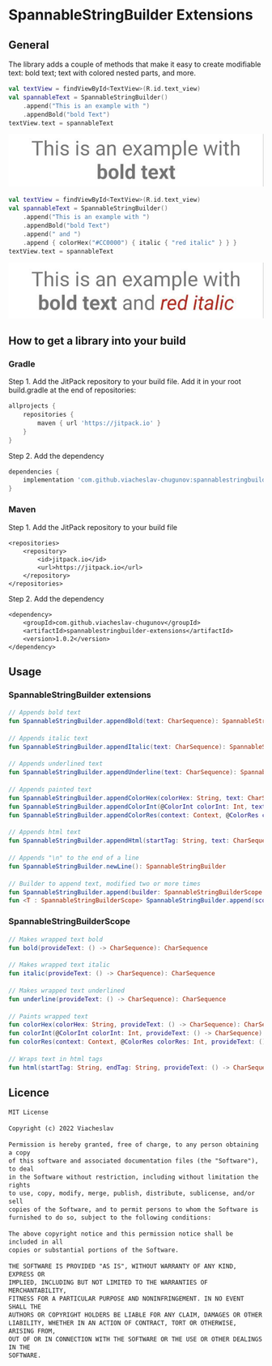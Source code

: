 # SpannableStringBuilder Extensions

## General
The library adds a couple of methods that make it easy to create modifiable text: bold text; text with colored nested parts, and more.
```kotlin
val textView = findViewById<TextView>(R.id.text_view)
val spannableText = SpannableStringBuilder()
    .append("This is an example with ")
    .appendBold("bold Text")
textView.text = spannableText
```

<p align="center">
  <img src="https://github.com/viacheslav-chugunov/spannablestringbuilder-extensions/blob/main/assets/example_1.png" >
</p>

```kotlin
val textView = findViewById<TextView>(R.id.text_view)
val spannableText = SpannableStringBuilder()
    .append("This is an example with ")
    .appendBold("bold Text")
    .append(" and ")
    .append { colorHex("#CC0000") { italic { "red italic" } } }
textView.text = spannableText
```

<p align="center">
  <img src="https://github.com/viacheslav-chugunov/spannablestringbuilder-extensions/blob/main/assets/example_2.png" >
</p>

## How to get a library into your build

### Gradle

Step 1. Add the JitPack repository to your build file. Add it in your root build.gradle at the end of repositories:
```gradle
allprojects {
    repositories {
        maven { url 'https://jitpack.io' }
    }
}
```
Step 2. Add the dependency
```gradle
dependencies {
    implementation 'com.github.viacheslav-chugunov:spannablestringbuilder-extensions:1.0.2'
}
```

### Maven

Step 1. Add the JitPack repository to your build file
```maven
<repositories>
    <repository>
        <id>jitpack.io</id>
        <url>https://jitpack.io</url>
    </repository>
</repositories>
```

Step 2. Add the dependency
```maven
<dependency>
    <groupId>com.github.viacheslav-chugunov</groupId>
    <artifactId>spannablestringbuilder-extensions</artifactId>
    <version>1.0.2</version>
</dependency>
```

## Usage

### SpannableStringBuilder extensions

```kotlin
// Appends bold text
fun SpannableStringBuilder.appendBold(text: CharSequence): SpannableStringBuilder

// Appends italic text
fun SpannableStringBuilder.appendItalic(text: CharSequence): SpannableStringBuilder

// Appends underlined text
fun SpannableStringBuilder.appendUnderline(text: CharSequence): SpannableStringBuilder

// Appends painted text
fun SpannableStringBuilder.appendColorHex(colorHex: String, text: CharSequence): SpannableStringBuilder
fun SpannableStringBuilder.appendColorInt(@ColorInt colorInt: Int, text: CharSequence): SpannableStringBuilder
fun SpannableStringBuilder.appendColorRes(context: Context, @ColorRes colorRes: Int, text: CharSequence): SpannableStringBuilder

// Appends html text
fun SpannableStringBuilder.appendHtml(startTag: String, text: CharSequence, endTag: String): SpannableStringBuilder

// Appends "\n" to the end of a line
fun SpannableStringBuilder.newLine(): SpannableStringBuilder

// Builder to append text, modified two or more times
fun SpannableStringBuilder.append(builder: SpannableStringBuilderScope.() -> CharSequence): SpannableStringBuilder
fun <T : SpannableStringBuilderScope> SpannableStringBuilder.append(scope: T, builder: T.() -> CharSequence): SpannableStringBuilder
```

### SpannableStringBuilderScope

```kotlin
// Makes wrapped text bold
fun bold(provideText: () -> CharSequence): CharSequence

// Makes wrapped text italic
fun italic(provideText: () -> CharSequence): CharSequence

// Makes wrapped text underlined
fun underline(provideText: () -> CharSequence): CharSequence

// Paints wrapped text
fun colorHex(colorHex: String, provideText: () -> CharSequence): CharSequence
fun colorInt(@ColorInt colorInt: Int, provideText: () -> CharSequence): CharSequence
fun colorRes(context: Context, @ColorRes colorRes: Int, provideText: () -> CharSequence): CharSequence

// Wraps text in html tags
fun html(startTag: String, endTag: String, provideText: () -> CharSequence): CharSequence
```
## Licence
```
MIT License

Copyright (c) 2022 Viacheslav

Permission is hereby granted, free of charge, to any person obtaining a copy
of this software and associated documentation files (the "Software"), to deal
in the Software without restriction, including without limitation the rights
to use, copy, modify, merge, publish, distribute, sublicense, and/or sell
copies of the Software, and to permit persons to whom the Software is
furnished to do so, subject to the following conditions:

The above copyright notice and this permission notice shall be included in all
copies or substantial portions of the Software.

THE SOFTWARE IS PROVIDED "AS IS", WITHOUT WARRANTY OF ANY KIND, EXPRESS OR
IMPLIED, INCLUDING BUT NOT LIMITED TO THE WARRANTIES OF MERCHANTABILITY,
FITNESS FOR A PARTICULAR PURPOSE AND NONINFRINGEMENT. IN NO EVENT SHALL THE
AUTHORS OR COPYRIGHT HOLDERS BE LIABLE FOR ANY CLAIM, DAMAGES OR OTHER
LIABILITY, WHETHER IN AN ACTION OF CONTRACT, TORT OR OTHERWISE, ARISING FROM,
OUT OF OR IN CONNECTION WITH THE SOFTWARE OR THE USE OR OTHER DEALINGS IN THE
SOFTWARE.
```
